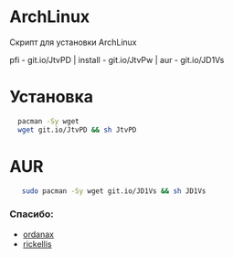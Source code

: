 # ArchLinux

Скрипт для установки ArchLinux

pfi - git.io/JtvPD |
install - git.io/JtvPw |
aur - git.io/JD1Vs

# Установка
 ```bash
   pacman -Sy wget
   wget git.io/JtvPD && sh JtvPD
   ```
# AUR
```bash
   sudo pacman -Sy wget git.io/JD1Vs && sh JD1Vs
   ```
### Спасибо: ###
* [ordanax](https://github.com/ordanax)
* [rickellis](https://github.com/rickellis)
